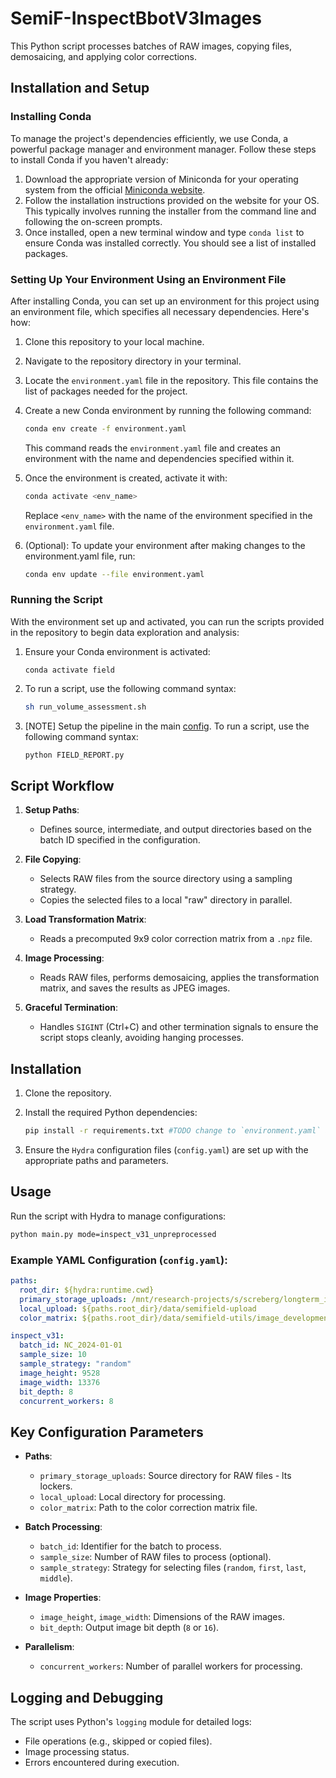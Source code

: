 # SemiF-InspectBbotV3Images

This Python script processes batches of RAW images, copying files, demosaicing, and applying color corrections.


## Installation and Setup

### Installing Conda
To manage the project's dependencies efficiently, we use Conda, a powerful package manager and environment manager. Follow these steps to install Conda if you haven't already:

1. Download the appropriate version of Miniconda for your operating system from the official [Miniconda website](https://docs.anaconda.com/free/miniconda/).
2. Follow the installation instructions provided on the website for your OS. This typically involves running the installer from the command line and following the on-screen prompts.
3. Once installed, open a new terminal window and type `conda list` to ensure Conda was installed correctly. You should see a list of installed packages.


### Setting Up Your Environment Using an Environment File
After installing Conda, you can set up an environment for this project using an environment file, which specifies all necessary dependencies. Here's how:

1. Clone this repository to your local machine.
2. Navigate to the repository directory in your terminal.
3. Locate the `environment.yaml` file in the repository. This file contains the list of packages needed for the project.
4. Create a new Conda environment by running the following command:
   ```bash
   conda env create -f environment.yaml
   ```
   This command reads the `environment.yaml` file and creates an environment with the name and dependencies specified within it.

5. Once the environment is created, activate it with:
   ```bash
   conda activate <env_name>
   ```
   Replace `<env_name>` with the name of the environment specified in the `environment.yaml` file.
6. (Optional): To update your environment after making changes to the environment.yaml file, run: 
    ```bash
    conda env update --file environment.yaml
    ```

### Running the Script
With the environment set up and activated, you can run the scripts provided in the repository to begin data exploration and analysis:

1. Ensure your Conda environment is activated:
   ```
   conda activate field
   ```
2. To run a script, use the following command syntax:
   ```bash
   sh run_volume_assessment.sh
   ```
3. [NOTE] Setup the pipeline in the main [config](conf/config.yaml#L11). To run a script, use the following command syntax:
   ```bash
   python FIELD_REPORT.py
   ```

## Script Workflow

1. **Setup Paths**:
   - Defines source, intermediate, and output directories based on the batch ID specified in the configuration.

2. **File Copying**:
   - Selects RAW files from the source directory using a sampling strategy.
   - Copies the selected files to a local "raw" directory in parallel.

3. **Load Transformation Matrix**:
   - Reads a precomputed 9x9 color correction matrix from a `.npz` file.

4. **Image Processing**:
   - Reads RAW files, performs demosaicing, applies the transformation matrix, and saves the results as JPEG images.

5. **Graceful Termination**:
   - Handles `SIGINT` (Ctrl+C) and other termination signals to ensure the script stops cleanly, avoiding hanging processes.

## Installation

1. Clone the repository.
2. Install the required Python dependencies:
   ```bash
   pip install -r requirements.txt #TODO change to `environment.yaml` and include instructions for miniconda
   ```

3. Ensure the `Hydra` configuration files (`config.yaml`) are set up with the appropriate paths and parameters.


## Usage

Run the script with Hydra to manage configurations:

```bash
python main.py mode=inspect_v31_unpreprocessed
```

### Example YAML Configuration (`config.yaml`):
```yaml
paths:
  root_dir: ${hydra:runtime.cwd}
  primary_storage_uploads: /mnt/research-projects/s/screberg/longterm_images2/semifield-upload
  local_upload: ${paths.root_dir}/data/semifield-upload
  color_matrix: ${paths.root_dir}/data/semifield-utils/image_development/color_matrix/transformation_matrix.npz

inspect_v31:
  batch_id: NC_2024-01-01
  sample_size: 10
  sample_strategy: "random"
  image_height: 9528
  image_width: 13376
  bit_depth: 8
  concurrent_workers: 8
```

## Key Configuration Parameters

- **Paths**:
  - `primary_storage_uploads`: Source directory for RAW files - lts lockers.
  - `local_upload`: Local directory for processing.
  - `color_matrix`: Path to the color correction matrix file.

- **Batch Processing**:
  - `batch_id`: Identifier for the batch to process.
  - `sample_size`: Number of RAW files to process (optional).
  - `sample_strategy`: Strategy for selecting files (`random`, `first`, `last`, `middle`).

- **Image Properties**:
  - `image_height`, `image_width`: Dimensions of the RAW images.
  - `bit_depth`: Output image bit depth (`8` or `16`).

- **Parallelism**:
  - `concurrent_workers`: Number of parallel workers for processing.

## Logging and Debugging

The script uses Python's `logging` module for detailed logs:
- File operations (e.g., skipped or copied files).
- Image processing status.
- Errors encountered during execution.

